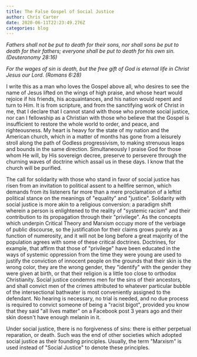 ```yaml
---
title: The False Gospel of Social Justice
author: Chris Carter
date: 2020-06-11T22:23:49.276Z
categories: blog
---
```

*Fathers shall not be put to death for their sons, nor shall sons be put to death for their fathers; everyone shall be put to death for his own sin. (Deuteronomy 28:16)*

*For the wages of sin is death, but the free gift of God is eternal life in Christ Jesus our Lord. (Romans 6:28)*

I write this as a man who loves the Gospel above all, who desires to see the name of Jesus lifted on the wings of high praise, and whose heart would rejoice if his friends, his acquaintances, and his nation would repent and turn to Him. It is from scripture, and from the sanctifying work of Christ in me, that I declare that I cannot stand with those who promote social justice, nor can I fellowship as a Christian with those who believe that the Gospel is insufficient to restore the whole world to order, and peace, and righteousness. My heart is heavy for the state of my nation and the American church, which in a matter of months has gone from a leisurely stroll along the path of Godless progressivism, to making strenuous leaps and bounds in the same direction. Simultaneously I praise God for those whom He will, by His sovereign decree, preserve to persevere through the churning waves of doctrine which assail us in these days. I know that the church will be purified. 

The call for solidarity with those who stand in favor of social justice has risen from an invitation to political assent to a hellfire sermon, which demands from its listeners far more than a mere proclamation of a leftist political stance on the meanings of "equality" and "justice". Solidarity with social justice is more akin to a religious conversion: a paradigm shift wherein a person is enlightened to the reality of "systemic racism" and their contribution to its propagation through their "privilege". As the concepts which underpin Critical Theory and Marxism occupy more of the verbiage of public discourse, so the justification for their claims grows purely as a function of numerosity, and it will not be long before a great majority of the population agrees with some of these critical doctrines. Doctrines, for example, that affirm that those of "privilege" have been educated in the ways of systemic oppression from the time they were young are used to justify the conviction of innocent people on the grounds that their skin is the wrong color, they are the wrong gender, they "identify" with the gender they were given at birth, or that their religion is a little too close to orthodox Christianity. Social justice condemns men for the sins of their ancestors, and shall convict men of the crimes attributed to whatever particular bubble of the intersectional bathwater is most conveniently assigned to the defendant. No hearing is necessary, no trial is needed, and no due process is required to convict someone of being a "racist bigot", provided you know that they said "all lives matter" on a Facebook post 3 years ago and their skin doesn't have enough melanin in it. 

Under social justice, there is no forgiveness of sins: there is either perpetual reparation, or death. Such was the end of other societies which adopted social justice as their founding principles. Usually, the term "Marxism" is used instead of "Social Justice" to denote these principles.